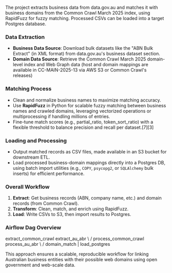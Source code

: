 The project extracts business data from data.gov.au and matches it with business domains from the Common Crawl March 2025 index, using RapidFuzz for fuzzy matching. Processed CSVs can be loaded into a target Postgres database.

### Data Extraction

- **Business Data Source**: Download bulk datasets like the "ABN Bulk Extract" (in XML format) from data.gov.au's business dataset section.
- **Domain Data Source**: Retrieve the Common Crawl March 2025 domain-level index and Web Graph data (host and domain mappings are available in CC-MAIN-2025-13 via AWS S3 or Common Crawl's releases)

### Matching Process

- Clean and normalize business names to maximize matching accuracy.
- Use **RapidFuzz** in Python for scalable fuzzy matching between business names and crawled domains, leveraging vectorized operations or multiprocessing if handling millions of entries.
- Fine-tune match scores (e.g., partial_ratio, token_sort_ratio) with a flexible threshold to balance precision and recall per dataset.[7][3]

### Loading and Processing

- Output matched records as CSV files, made available in an S3 bucket for downstream ETL.
- Load processed business-domain mappings directly into a Postgres DB, using batch import utilities (e.g., `COPY`, `psycopg2`, or `SQLAlchemy` bulk inserts) for efficient performance. 

### Overall Workflow

1. **Extract**: Get business records (ABN, company name, etc.) and domain records (from Common Crawl).
2. **Transform**: Clean, match, and enrich using RapidFuzz.
3. **Load**: Write CSVs to S3, then import results to Postgres.

### Airflow Dag Overview 

extract_common_crawl   extract_au_abr
           \             /
        process_common_crawl   process_au_abr
                 \           /
                 domain_match
                        |
                 load_postgres

This approach ensures a scalable, reproducible workflow for linking Australian business entities with their possible web domains using open government and web-scale data.

